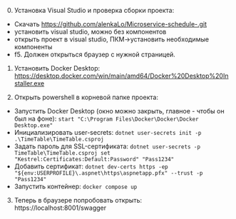 0) Установка Visual Studio и проверка сборки проекта:
 - Скачать https://github.com/alenkaLo/Microservice-schedule-.git
 - установить visual studio, можно без компонентов
 - открыть проект в visual studio, ПКМ->установить необходимые компоненты
 - f5. Должен открыться браузер с нужной страницей.

1) Установить Docker Desktop: https://desktop.docker.com/win/main/amd64/Docker%20Desktop%20Installer.exe

2) Открыть powershell в корневой папке проекта:
 - Запустить Docker Desktop (окно можно закрыть, главное - чтобы он был на фоне): `start "C:\Program Files\Docker\Docker\Docker Desktop.exe"`
 - Инициализировать user-secrets: `dotnet user-secrets init -p .\TimeTable\TimeTable.csproj`
 - Задать пароль для SSL-сертификата: `dotnet user-secrets -p TimeTable\TimeTable.csproj set "Kestrel:Certificates:Default:Password" "Pass1234"`
 - Добавить сертификат: `dotnet dev-certs https -ep "${env:USERPROFILE}\.aspnet\https\aspnetapp.pfx" --trust -p "Pass1234"`
 - Запустить контейнер: `docker compose up`

3) Теперь в браузере попробовать открыть: https://localhost:8001/swagger
